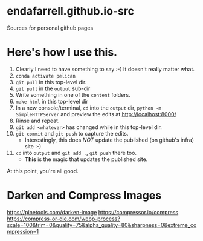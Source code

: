 # endafarrell.github.io-src
Sources for personal github pages

# Here's how I use this.

1. Clearly I need to have something to say :-) It doesn't really matter what.
2. ``conda activate pelican``
3. ``git pull`` in this top-level dir.
4. ``git pull`` in the ``output`` sub-dir
5. Write something in one of the ``content`` folders.
6. ``make html`` in this top-level dir
7. In a new console/terminal, ``cd`` into the ``output`` dir, ``python -m SimpleHTTPServer`` and preview the edits at
   [http://localhost:8000/](http://localhost:8000/) 
8. Rinse and repeat.
9. ``git add <whatever>`` has changed while in this top-level dir.
10. ``git commit`` and ``git push`` to capture the edits. 
    * Interestingly, this does _NOT_ update the published (on github's infra) site :-)
11. ``cd`` into ``output`` and ``git add .``, ``git push`` there too. 
    * **This** is the magic that updates the published site.

At this point, you're all good.

# Darken and Compress Images
https://pinetools.com/darken-image
https://compressor.io/compress
https://compress-or-die.com/webp-process?scale=100&trim=0&quality=75&alpha_quality=80&sharpness=0&extreme_compression=1

